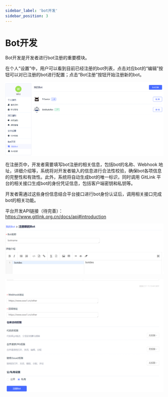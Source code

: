 ```yaml
---
sidebar_label: 'bot开发'     
sidebar_position: 3     
---
```


# Bot开发

Bot开发是开发者进行bot注册的重要模块。

在个人“设置”中，用户可以看到目前已经注册的bot列表，点击对应bot的“编辑”按钮可以对已注册的bot进行配置；点击“Bot注册”按钮开始注册新的bot。

![botcreate1](../../static/img/bot/botcreate1.png)

在注册页中，开发者需要填写bot注册的相关信息，包括bot的名称、Webhook 地址，详细介绍等，系统将对开发者输入的信息进行合法性校验，确保bot各项信息的完整性和有效性。此外，系统将自动生成bot的唯一标识，同时调用 GitLink 平台的相关接口生成bot的身份凭证信息，包括客户端密钥和私钥等。

开发者需通过这些身份信息结合平台接口进行bot身份认证后，调用相关接口完成bot的相关功能。

平台开发API链接（待完善）：https://www.gitlink.org.cn/docs/api#introduction

![botcreate2](../../static/img/bot/botcreate2.png)

![botcreate3](../../static/img/bot/botcreate3.png)